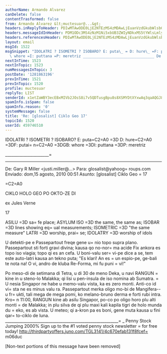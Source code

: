 ```yaml
---
authorName: Armando Alvarez
canDelete: false
contentTrasformed: false
from: Armando Alvarez &lt;muctesuar@...&gt;
headers.inReplyToHeader: PDIwMTAwODE0LjE2NTEzMS4zMDAwLjEuanVzdGkubWlsbGVyQGp1bm8uY29tPg==
headers.messageIdInHeader: PDM1ODc3MS4zNzM1Ni5xbUB3ZWIyNDkxMS5tYWlsLmlyZC55YWhvby5jb20+
headers.referencesHeader: PDIwMTAwODE0LjE2NTEzMS4zMDAwLjEuanVzdGkubWlsbGVyQGp1bm8uY29tPg==
layout: email
msgId: 1522
msgSnippet: "IDOLATRI ? ISOMETRI ? ISOBARO? E: puta\_ = D: hure\_ =F: putain\_ =GB:\
  \ whore =I: puttana =P: meretriz ________________________________ De: Gary R Miller"
nextInTime: 1523
nextInTopic: 1523
numMessagesInTopic: 3
postDate: '1281863196'
prevInTime: 1521
prevInTopic: 1520
profile: muctesuar
replyTo: LIST
senderId: x1etZaWBY3ecEBxMIVb2JOsS8i7v5QDTusgBpu8s8XSMYDtXYxwAq3qaAQGJ8zXHb9qGUz0JFrRuPyyj4JRp-q4Klg_pgugOPPCEBw
spamInfo.isSpam: false
spamInfo.reason: '0'
systemMessage: false
title: 'Re: [glosalist] Ciklo Geo 17'
topicId: 1520
userId: 459746510
---
```


IDOLATRI ?
ISOMETRI ? 
ISOBARO?
E: puta=C2=A0 =3D D: hure=C2=A0 =3DF: putai=
n=C2=A0 =3DGB: whore =3DI: puttana =3DP: meretriz



______________________=
__________
De: Gary R Miller <justi.miller@...>
Para: glosalist@yahoog=
roups.com
Enviado: dom,15 agosto, 2010 00:51
Asunto: [glosalist] Ciklo Geo =
17

=C2=A0 

CIKLO HOLO GEO PO OKTO-ZE DI

ex Jules Verne

17

ASILU =3D sa=
fe place; ASYLUM
ISO =3D the same, the same as;
ISOBAR =3D lines showing eq=
ual measurements; 
ISOMETRIC =3D "the same measure"
LATRI =3D worship, prai=
se; IDOLATRY =3D worship of idols

U detekti-pe e Passepartout freqe gene u=
nio topo supra plano. 
Passepartout sti forti gravi divina; kausa qo no-nor=
ma acide Fix
ankora es topo iso viagia; topo qi es an cefa. U boni-valu
ser=
vi-pe dice a se, tem este auto-latri kausa an tekno puta; "Es
klari! An es =
un espio-pe, ge-bali te nota na! O vi, andro de
kluba Re-Forma, mi fu puni =
vi!"

Po meso-di de setimana di Tetra, u di 30 de meno Deka, u navi
RANGUN =
kine in u steno-lo Malakka; qi lisi u pen-insula de iso
nomina ab Sumatra. =
U nesia Singapor ne habe u memo-valu vista,
ka es zero monti. Anti-co id vi=
sta ne es minus valu ra. 
Passepartout merka oligo mo-bi de Mangifera--u fr=
ukti, tali mega
de mega pomi, ko melano-bruno derma e forti rubi intra. Kro=
n
11:00, RANGUN kine ab asilu Singapor, po-co po oligo horo plu
alti monti =
de Malakka; in plu silva de qi plu maxi kali kapila
tigri de holo munda du =
eko, es ab vista. U meteo; qi a-kron pa
es boni, gene muta kausa u fini qar=
to-ciklo de luna.
_________________________________________________________=
_
Penny Stock Jumping 2000%
Sign up to the #1 voted penny stock newsletter =
for free today!
http://thirdpartyoffers.juno.com/TGL3141/4c670efab131f8fcef=
m06duc




      

[Non-text portions of this message have been removed]


